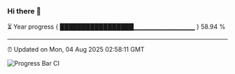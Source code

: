 ### Hi there 👋

⏳ Year progress { █████████████████▁▁▁▁▁▁▁▁▁▁▁▁▁ } 58.94 %

---

⏰ Updated on Mon, 04 Aug 2025 02:58:11 GMT

![Progress Bar CI](https://github.com/IshwaranRudhara/GIT-ACTION/workflows/Progress%20Bar%20CI/badge.svg)
